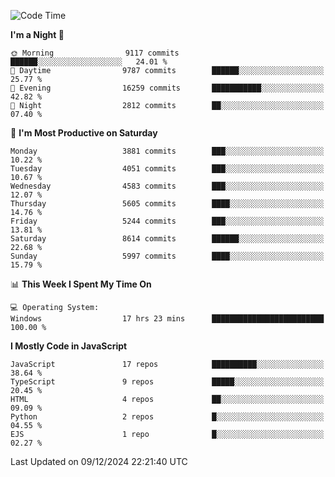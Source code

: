 <!--START_SECTION:waka-->
![Code Time](http://img.shields.io/badge/Code%20Time-3%2C426%20hrs%2042%20mins-blue)

**I'm a Night 🦉** 

```text
🌞 Morning                9117 commits        ██████░░░░░░░░░░░░░░░░░░░   24.01 % 
🌆 Daytime                9787 commits        ██████░░░░░░░░░░░░░░░░░░░   25.77 % 
🌃 Evening                16259 commits       ███████████░░░░░░░░░░░░░░   42.82 % 
🌙 Night                  2812 commits        ██░░░░░░░░░░░░░░░░░░░░░░░   07.40 % 
```
📅 **I'm Most Productive on Saturday** 

```text
Monday                   3881 commits        ███░░░░░░░░░░░░░░░░░░░░░░   10.22 % 
Tuesday                  4051 commits        ███░░░░░░░░░░░░░░░░░░░░░░   10.67 % 
Wednesday                4583 commits        ███░░░░░░░░░░░░░░░░░░░░░░   12.07 % 
Thursday                 5605 commits        ████░░░░░░░░░░░░░░░░░░░░░   14.76 % 
Friday                   5244 commits        ███░░░░░░░░░░░░░░░░░░░░░░   13.81 % 
Saturday                 8614 commits        ██████░░░░░░░░░░░░░░░░░░░   22.68 % 
Sunday                   5997 commits        ████░░░░░░░░░░░░░░░░░░░░░   15.79 % 
```


📊 **This Week I Spent My Time On** 

```text
💻 Operating System: 
Windows                  17 hrs 23 mins      █████████████████████████   100.00 % 
```

**I Mostly Code in JavaScript** 

```text
JavaScript               17 repos            ██████████░░░░░░░░░░░░░░░   38.64 % 
TypeScript               9 repos             █████░░░░░░░░░░░░░░░░░░░░   20.45 % 
HTML                     4 repos             ██░░░░░░░░░░░░░░░░░░░░░░░   09.09 % 
Python                   2 repos             █░░░░░░░░░░░░░░░░░░░░░░░░   04.55 % 
EJS                      1 repo              █░░░░░░░░░░░░░░░░░░░░░░░░   02.27 % 
```




 Last Updated on 09/12/2024 22:21:40 UTC
<!--END_SECTION:waka-->

<!--
**likaiqiang/likaiqiang** is a ✨ _special_ ✨ repository because its `README.md` (this file) appears on your GitHub profile.

Here are some ideas to get you started:

- 🔭 I’m currently working on ...
- 🌱 I’m currently learning ...
- 👯 I’m looking to collaborate on ...
- 🤔 I’m looking for help with ...
- 💬 Ask me about ...
- 📫 How to reach me: ...
- 😄 Pronouns: ...
- ⚡ Fun fact: ...
-->
